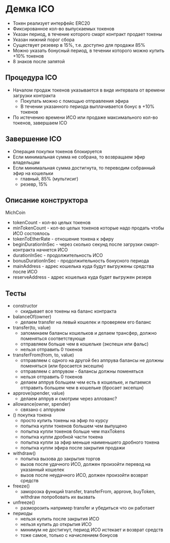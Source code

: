 Демка ICO
=========
- Токен реализует интерфейс ERC20
- Фиксированное кол-во выпускаемых токенов
- Указан период, в течение которого смарт контракт продает токены
- Указан нижний порог сбора
- Существует резевер в 15%, т.е. доступно для продажи 85%
- Можно указать бонусный период, в течении которого можно купить +10% токенов
- 8 знаков после запятой

Процедура ICO
-------------
- Началом продаж токенов указывается в виде интервала от времени загрузки контракта
    - Покупать можно с помощью отправления эфира
    - В течении указанного периода выплачивается бонус в +10% токенов
- По истечению времени ИСО или продаже максимального кол-во токенов, завершаем ICO

Завершение ICO
--------------
- Операция покупки токенов блокируется
- Если минимальная сумма не собрана, то возвращаем эфир владельцам
- Если минимальная сумма достигнута, то переводим собранный эфир на кошельки
    - главный, 85% (мультисиг)
    - резевр, 15%

Описание конструктора
---------------------
MichCoin
- tokenCount - кол-во целых токенов
- minTokenCount - кол-во целых токенов которые надо продать чтобы ИСО состоялось
- tokenToEtherRate - отношение токена к эфиру
- beginDurationInSec - через сколько секунд после загрузки смарт-контракта начнется ИСО
- durationInSec - продолжительность ИСО
- bonusDurationInSec - продолжительность бонусного периода
- mainAddress - адрес кошелька куда будут выгружены средства после ИСО
- reserveAddress - адрес кошелька куда будет выгружен резерв

Тесты
-----
- constructor
    - скидывает все токены на баланс контракта
- balanceOf(owner)
    - делаем transfer на левый кошелек и проверяем его баланс
- transfer(to, value)
    - запоминаем балансы кошельков и делаем трансфер, должно поменяться соответствующе
    - отправляем больше чем в кошельке (экспешн или фальс)
    - нельзя отправить 0 токенов
- transferFrom(from, to, value)
    - отправляем с одного на другой без аппрува балансы не должны поменяться (или бросается эксешпн)
    - отправляем с аппрувом - балансы должны поменяться
    - нельзя отправить 0 токенов
    - делаем аппрув большем чем есть в кошельке, и пытаемся отправить большем чем в кошельке (бросает эксепшн)
- approve(spender, value)
    - делаем аппрув и смотрим через аллованс?
- allowance(owner, spender)
    - связано с аппрувом
- () покупка токена
    - просто купить токены на эфир по курсу
    - попытка купли токенов большем чем выпущено
    - попытка купли токенов больше чем maxTokens
    - попытка купли дробной части токена
    - попытка купли за эфир меньше наименьшего дробного токена
    - попытка купли эфира после закрытия продажи
- withdraw()
    - попытка вызова до закрытия торгов
    - вызов после удачного ИСО, должен произойти перевод на указанный кошелек
    - вызов после неудачного ИСО, должен произойти возврат средств
- freeze()
    - заморозка функций transfer, transferFrom, approve, buyToken, withdraw попробовать их вызвать
- unfreeze()
    - разморозить например transfer и убедиться что он работает
- периоды
    - нельзя купить после закрытия ИСО
    - нельзя купить до открытия ИСО
    - минимум не достигнут, период ИСО истекает и возврат средств
    - тоже самое, только с начислением бонусов
